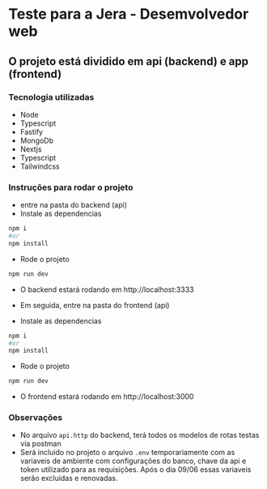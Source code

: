 # Teste para a Jera - Desemvolvedor web


## O projeto está dividido em api (backend) e app (frontend)

### Tecnologia utilizadas
- Node
- Typescript
- Fastify
- MongoDb
- Nextjs
- Typescript
- Tailwindcss

### Instruções para rodar o projeto
- entre na pasta do backend (api)
- Instale as dependencias
```bash
npm i
#or
npm install
```
- Rode o projeto
```bash
npm run dev
```
- O backend estará rodando em http://localhost:3333

- Em seguida, entre na pasta do frontend (api)
- Instale as dependencias
```bash
npm i
#or
npm install
```
- Rode o projeto
```bash
npm run dev
```
- O frontend estará rodando em http://localhost:3000

### Observações
- No arquivo `api.http` do backend, terá todos os modelos de rotas testas via postman
- Será incluido no projeto o arquivo `.env` temporariamente com as variaveis de ambiente com configurações do banco, chave da api e token utilizado para as requisições.
Após o dia 09/06 essas variaveis serão excluidas e renovadas.